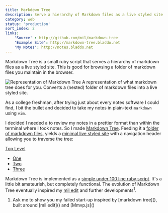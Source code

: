 ```yaml
---
title: Markdown Tree
description: Serve a hierarchy of Markdown files as a live styled site.
category: web
status: 'production'
sort_index: 2
links:
    'Source' : http://github.com/mil/markdown-tree
    'Example Site': http://markdown-tree.bladdo.net
    'My Notes': http://notes.bladdo.net
---
```


Markdown Tree is a small ruby script that serves a hierarchy of markdown files as a live styled site. This is good for browsing a folder of markdown files you maintain in the browser.

<div class='captioned-image'>
<img src="/interfaces/Markdown-Tree/rep.jpg" alt="Representation of Markdown Tree">
<span class='caption'>A representation of what markdown tree does for you. Converts a (nested) folder of markdown files into a live styled site.</span>
</div>

As a college freshman, after trying just about every notes software I could find, I bit the bullet and decided to take my notes in plain-text `markdown` using `vim`. 

I decided I needed a to review my notes in a prettier format than within the terminal where I took notes. So I made [Markdown Tree](https://github.com/mil/markdown-tree).  Feeding it a [folder of markdown files](https://github.com/mil/markdown-tree/tree/master/content), yields a [minimal live styled site](http://markdown-tree.bladdo.net) with a navigation header allowing you to traverse the tree:

<div id="markdown-tree" class='interface-demo'>
    <div id="path">
        <a href="#">Top Level</a>
    </div>
    <div id="menu">
        <ul>
            <li class='folder'><a href="#">One</a></li>
            <li class='page'><a href="#">Two</a></li>
            <li class='current'><a href="#">Three</a></li>
        </ul>
    </div>
</div>

Markdown Tree is implemented as a [simple under 100 line ruby script](https://github.com/mil/markdown-tree/blob/master/markdown-tree.rb). It's a little bit amateurish, but completely functional. The evolution of Markdown Tree eventually inspired my [mil edit](/interfaces/Mil-Edit) and further developments<sup>1</sup>.

<ol class='footnotes'>
    <li>Ask me to show you my failed start-up inspired by [markdown tree](), built around [mil edit]() and [Mmvp.js]()</li>
</ol>

